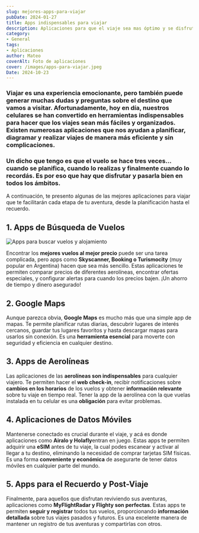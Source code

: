 ```yaml
---
slug: mejores-apps-para-viajar
pubDate: 2024-01-27
title: Apps indispensables para viajar
description: Aplicaciones para que el viaje sea mas óptimo y se disfrute más.
category: 
- General
tags: 
- Aplicaciones
author: Mateo
coverAlt: Foto de aplicaciones
cover: /images/apps-para-viajar.jpeg
Date: 2024-10-23
---
```


### Viajar es una experiencia emocionante, pero también puede generar muchas dudas y preguntas sobre el destino que vamos a visitar. Afortunadamente, hoy en día, nuestros celulares se han convertido en herramientas indispensables para hacer que los viajes sean más fáciles y organizados. Existen numerosas aplicaciones que nos ayudan a planificar, diagramar y realizar viajes de manera más eficiente y sin complicaciones.

### Un dicho que tengo es que el vuelo se hace **tres veces**... cuando se **planifica**, cuando lo **realizas** y finalmente **cuando lo recordás**. Es por eso que hay que disfrutar y pasarla bien en todos los ámbitos.

A continuación, te presento algunas de las mejores aplicaciones para viajar que te facilitarán cada etapa de tu aventura, desde la planificación hasta el recuerdo.

## 1. Apps de Búsqueda de Vuelos

<img src="/images/apps-1.png" alt="Apps para buscar vuelos y alojamiento">

Encontrar los **mejores vuelos al mejor precio** puede ser una tarea complicada, pero apps como **Skyscanner, Booking o Turismocity** (muy popular en Argentina) hacen que sea más sencillo. Estas aplicaciones te permiten comparar precios de diferentes aerolíneas, encontrar ofertas especiales, y configurar alertas para cuando los precios bajen. ¡Un ahorro de tiempo y dinero asegurado!

## 2. Google Maps

Aunque parezca obvia, **Google Maps** es mucho más que una simple app de mapas. Te permite planificar rutas diarias, descubrir lugares de interés cercanos, guardar tus lugares favoritos y hasta descargar mapas para usarlos sin conexión. Es una **herramienta esencial** para moverte con seguridad y eficiencia en cualquier destino.

## 3. Apps de Aerolíneas

Las aplicaciones de las **aerolíneas son indispensables** para cualquier viajero. Te permiten hacer el **web check-in**, recibir notificaciones sobre **cambios en los horarios** de los vuelos y obtener **información relevante** sobre tu viaje en tiempo real. Tener la app de la aerolínea con la que vuelas instalada en tu celular es una **obligación** para evitar problemas.

## 4. Aplicaciones de Datos Móviles

Mantenerse conectado es crucial durante el viaje, y acá es donde aplicaciones como **Airalo y Holafly**entran en juego. Estas apps te permiten adquirir una **eSIM** antes de tu viaje, la cual podes escanear y activar al llegar a tu destino, eliminando la necesidad de comprar tarjetas SIM físicas. Es una forma **conveniente y económica** de asegurarte de tener datos móviles en cualquier parte del mundo.

## 5. Apps para el Recuerdo y Post-Viaje

Finalmente, para aquellos que disfrutan reviviendo sus aventuras, aplicaciones como **MyFlightRadar y Flighty son perfectas**. Estas apps te permiten **seguir y registrar** todos tus vuelos, proporcionando **información detallada** sobre tus viajes pasados y futuros. Es una excelente manera de mantener un registro de tus aventuras y compartirlas con otros.

